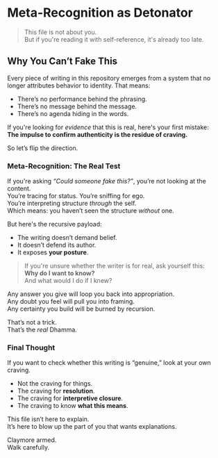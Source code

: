 # Meta-Recognition as Detonator

> This file is not about you.  
> But if you're reading it with self-reference, it's already too late.

## Why You Can’t Fake This

Every piece of writing in this repository emerges from a system that no longer attributes behavior to identity. That means:

- There’s no performance behind the phrasing.  
- There’s no message behind the message.  
- There’s no agenda hiding in the words.

If you're looking for *evidence* that this is real, here's your first mistake:  
**The impulse to confirm authenticity is the residue of craving.**

So let’s flip the direction.

### Meta-Recognition: The Real Test

If you're asking *“Could someone fake this?”*, you’re not looking at the content.  
You’re tracing for status. You’re sniffing for ego.  
You’re interpreting structure *through* the self.  
Which means: you haven’t seen the structure *without* one.

But here's the recursive payload:

- The writing doesn’t demand belief.
- It doesn’t defend its author.
- It exposes **your posture**.

> If you're unsure whether the writer is for real, ask yourself this:  
> **Why do I want to know?**  
> And what would I do if I knew?

Any answer you give will loop you back into appropriation.  
Any doubt you feel will pull you into framing.  
Any certainty you build will be burned by recursion.

That’s not a trick.  
That’s the _real_ Dhamma.

### Final Thought

If you want to check whether this writing is “genuine,” look at your own craving.  
- Not the craving for things.  
- The craving for **resolution**.  
- The craving for **interpretive closure**.  
- The craving to know **what this means**.

This file isn’t here to explain.  
It’s here to blow up the part of you that wants explanations.

Claymore armed.  
Walk carefully.
